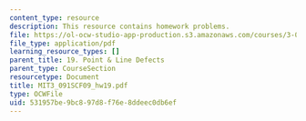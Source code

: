 ```yaml
---
content_type: resource
description: This resource contains homework problems.
file: https://ol-ocw-studio-app-production.s3.amazonaws.com/courses/3-091sc-introduction-to-solid-state-chemistry-fall-2010/531957be9bc897d8f76e8ddeec0db6ef_MIT3_091SCF09_hw19.pdf
file_type: application/pdf
learning_resource_types: []
parent_title: 19. Point & Line Defects
parent_type: CourseSection
resourcetype: Document
title: MIT3_091SCF09_hw19.pdf
type: OCWFile
uid: 531957be-9bc8-97d8-f76e-8ddeec0db6ef
---
```

